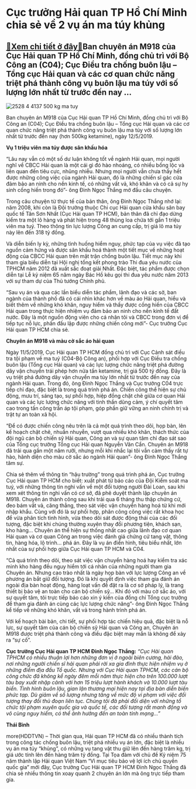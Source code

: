 Cục trưởng Hải quan TP Hồ Chí Minh chia sẻ về 2 vụ án ma túy khủng
==================================================================

[:gift:Xem chi tiết ở đây:gift:](https://hddtvn.com/cuc-truong-hai-quan-tp-ho-chi-minh-chia-se-ve-2-vu-an-ma-tuy-khung/)Ban chuyên án M918 của Cục Hải quan TP Hồ Chí Minh, đồng chủ trì với Bộ Công an (C04); Cục Điều tra chống buôn lậu – Tổng cục Hải quan và các cơ quan chức năng triệt phá thành công vụ buôn lậu ma túy với số lượng lớn nhất từ trước đến nay …
------------------------------------------------------------------------------------------------------------------------------------------------------------------------------------------------------------------------------------------------





![2528 4 4137 500 kg ma tuy](https://hddtvn.com/wp-content/uploads/2021/01/2528_4-4137_500_kg_ma_tuy.jpg "Ban chuyên án M918 của Cục Hải quan TP Hồ Chí Minh, đồng chủ trì với  Bộ Công an (C04); Cục Điều tra chống buôn lậu - Tổng cục Hải quan và các cơ quan chức năng triệt phá thành công vụ buôn lậu ma túy với số lượng lớn nhất từ trước đến nay (hơn 500kg ketamine), ngày 12/5/2019.")


Ban chuyên án M918 của Cục Hải quan TP Hồ Chí Minh, đồng chủ trì với Bộ Công an (C04); Cục Điều tra chống buôn lậu – Tổng cục Hải quan và các cơ quan chức năng triệt phá thành công vụ buôn lậu ma túy với số lượng lớn nhất từ trước đến nay (hơn 500kg ketamine), ngày 12/5/2019.



**Vụ 1 triệu viên ma túy được sân khấu hóa**


“Lâu nay vẫn có một số dư luận không tốt về ngành Hải quan, mọi người nghĩ về CBCC Hải quan là một cái gì đó hào nhoáng, có nhiều bổng lộc và liên quan đến tiêu cực, nhũng nhiễu. Nhưng mọi người vẫn chưa thấy hết được những công việc của ngành Hải quan, đó là những chiến sĩ gác cửa đảm bảo an ninh cho nền kinh tế, có những vất vả, khó khăn và có cả sự hy sinh cống hiến trong đó”- ông Đinh Ngọc Thắng mở đầu câu chuyện.


Trong câu chuyện từ thực tế của bản thân, ông Đinh Ngọc Thắng nhớ lại: năm 2008, khi còn là Đội trưởng thuộc Chi cục Hải quan cửa khẩu sân bay quốc tế Tân Sơn Nhất (Cục Hải quan TP HCM), bản thân đã chỉ đạo dừng kiểm tra một lô hàng và phát hiện trong 48 thùng loa chứa tới gần 1 triệu viên ma tuý. Theo thông tin lực lượng Công an cung cấp, trị giá lô ma túy này lên đến 318 tỷ đồng.


Và diễn biến ly kỳ, những tình huống hiểm nguy, phức tạp của vụ việc đã tạo nguồn cảm hứng và được sân khấu hoá thành một tiết mục về những hoạt động của CBCC Hải quan trên mặt trận chống buôn lậu. Tiết mục này khi tham gia biểu diễn tại Hội nghị tổng kết phong trào Thi đua yêu nước của TPHCM năm 2012 đã xuất sắc đoạt giải Nhất. Đặc biệt, tác phẩm được chọn diễn tại Lễ kỷ niệm 65 năm ngày Bác Hồ kêu gọi thi đua yêu nước năm 2013 với sự tham dự của Thủ tướng Chính phủ.


“Sau vụ án và qua các lần biểu diễn tác phẩm, lãnh đạo và các sở, ban ngành của thành phố đã có cái nhìn khác hơn về màu áo Hải quan, hiểu và biết thêm về những khó khăn, nguy hiểm và thấy được cống hiến của CBCC Hải quan trong thực hiện nhiệm vụ đảm bảo an ninh cho nền kinh tế đất nước. Đây là một nguồn động viên cho cá nhân tôi và CBCC trong đơn vị để tiếp tục nỗ lực, phấn đấu lập được những chiến công mới”- Cục trưởng Cục Hải quan TP HCM chia sẻ.


**Chuyên án M918 và màu cờ sắc áo hải quan**


Ngày 11/5/2019, Cục Hải quan TP HCM đồng chủ trì với Cục Cảnh sát điều tra tội phạm về ma tuý (C04-Bộ Công an), phối hợp với Cục Điều tra chống buôn lậu (Tổng cục Hải quan) và các lực lượng chức năng triệt phá đường dây vận chuyển trái phép hơn nửa tấn ketamine, trị giá 500 tỷ đồng. Đây là vụ triệt phá đường dây vận chuyển ma túy lớn nhất từ trước đến nay của ngành Hải quan. Trong đó, ông Đinh Ngọc Thắng và Cục trưởng C04 trực tiếp chỉ đạo, đặc biệt là trong quá trình phá án. Chiến công thể hiện sự chủ động, mưu trí, sáng tạo, sự phối hợp, hiệp đồng chặt chẽ giữa cơ quan Hải quan và các lực lượng chức năng với tinh thần dũng cảm, ý chí quyết tâm cao trong tấn công trấn áp tội phạm, góp phần giữ vững an ninh chính trị và trật tự an toàn xã hội.


“Để có được chiến công nêu trên là cả một quá trình theo dõi, họp bàn, lên kế hoạch chặt chẽ, nhuần nhuyễn, vượt qua nhiều khó khăn, thách thức của đội ngũ cán bộ chiến sỹ Hải quan, Công an và sự quan tâm chỉ đạo sát sao của Tổng cục trưởng Tổng cục Hải quan Nguyễn Văn Cẩn. Chuyên án M918 đã trải qua gần một năm rưỡi, nhưng mỗi khi nhắc lại tôi vẫn cảm thấy rất tự hào, hãnh diện cho màu cờ sắc áo ngành Hải quan”- ông Đinh Ngọc Thắng tâm sự.


Chia sẻ thêm về thông tin “hậu trường” trong quá trình phá án, Cục trưởng Cục Hải quan TP HCM cho biết: xuất phát từ báo cáo của Đội Kiểm soát ma tuý, với những thông tin nghi vấn về một đối tượng người Đài Loan, sau khi xem xét thông tin nghi vấn có cơ sở, đã phê duyệt thành lập chuyên án M918. Chuyên án thành công sau khi trải qua 6 tháng thu thập chứng cứ, đeo bám vất vả, căng thẳng, theo sát việc vận chuyển hàng hoá từ khi mới nhập khẩu. Cùng với đó là sự phối hợp, phân công công việc rất khoa học để vừa phân tích tình hình, vừa theo dõi sát được động thái của các đối tượng, đặc biệt khi chúng thường xuyên thay đổi phương tiện, khách sạn, kho hàng… Chuyên án thể hiện sự thống nhất cao giữa lãnh đạo cơ quan Hải quan và cơ quan Công an trong việc đánh giá chứng cứ tang vật, thông tin, hàng hóa, lộ trình… phá án. Đây là vụ án điển hình, tiêu biểu nhất, lớn nhất của sự phối hợp giữa Cục Hải quan TP HCM và C04.


“Cả quá trình theo dõi, theo sát việc vận chuyển hàng hoá hay kiểm tra xác minh kho hàng đều nguy hiểm tới cá nhân của những người tham gia Chuyên án. Nhưng cao trào nhất là ngày họp bàn với lực lượng Công an về phương án bắt giữ đối tượng. Đó là khi quyết định việc tham gia đánh án ngoài địa bàn hoạt động, hàng loạt vấn đề đặt ra là cơ sở pháp lý, là trang thiết bị bảo vệ an toàn cho cán bộ chiến sỹ… Khi đó với màu cờ sắc áo, với sự quyết tâm, tôi trực tiếp báo cáo xin ý kiến của đồng chí Tổng cục trưởng để tham gia đánh án cùng các lực lượng chức năng”- ông Đinh Ngọc Thắng kể tiếp về những khó khăn, vất vả trong hành trình phá án.


Với kế hoạch bài bản, chi tiết, sự phối hợp tác chiến hiệu quả, đặc biệt là nỗ lực, sự quyết tâm của cán bộ chiến sỹ Hải quan và Công an, Chuyên án M918 được triệt phá thành công và điều đặc biệt may mắn là không để xảy ra “sự cố”.





**Cục trưởng Cục Hải quan TP HCM Đinh Ngọc Thắng:** 
*“Cục Hải quan TPHCM có nhiều thuận lợi hơn những đơn vị ở ngoài biên cương, hải đảo, nơi những người chiến sĩ hải quan phải rời xa gia đình thực hiện nhiệm vụ ở những điểm địa đầu Tổ quốc. Nhưng với Cục Hải quan TPHCM, các cán bộ công chức đã không kể ngày đêm mỗi năm thực hiện cho trên 100.000 lượt tàu bay xuất nhập cảnh với hơn 15 triệu lượt hành khách và 10.000 lượt tàu biển. Tình hình buôn lậu, gian lận thương mại hiện nay tại địa bàn diễn biến phức tạp. Dù giảm về số lượng nhưng tăng về mức độ vi phạm với việc đối tượng thay đổi thủ đoạn liên tục. Chúng tôi đã phải đối diện với những tổ chức tội phạm xuyên quốc gia và quốc tế, các đối tượng rất manh động và vô cùng nguy hiểm, có thể ảnh hưởng đến an toàn tính mạng…”*







**Thái Bình**



more(HDDTVN) – Thời gian qua, Hải quan TP HCM đã có nhiều thành tích trong công tác chống buôn lậu, triệt phá nhiều vụ án lớn, đặc biệt là nhiều vụ án ma túy “khủng”, có những vụ tang vật thu giữ lên đến hàng trăm kg, trị giá ước tính lên đến hàng trăm tỷ đồng. Tại Tọa đàm với chủ đề Kỷ niệm 75 năm thành lập Hải quan Việt Nam “Vì mục tiêu bảo vệ lợi ích chủ quyền quốc gia” mới đây, Cục trưởng Cục Hải quan TP HCM Đinh Ngọc Thắng đã chia sẻ nhiều thông tin xoay quanh 2 chuyên án lớn mà ông trực tiếp tham gia.

